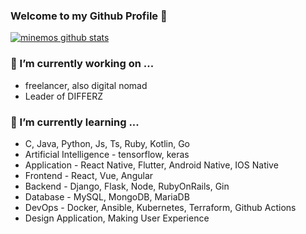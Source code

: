 ### Welcome to my Github Profile 👋

[![minemos github stats](https://github-readme-stats.vercel.app/api?username=minemos&show_icons=true&hide_border=true)](https://github.com/minemos)

### 🔭 I’m currently working on ...

 - freelancer, also digital nomad
 - Leader of DIFFERZ

### 🌱 I’m currently learning ...

 - C, Java, Python, Js, Ts, Ruby, Kotlin, Go
 - Artificial Intelligence - tensorflow, keras
 - Application - React Native, Flutter, Android Native, IOS Native
 - Frontend - React, Vue, Angular
 - Backend - Django, Flask, Node, RubyOnRails, Gin
 - Database - MySQL, MongoDB, MariaDB
 - DevOps - Docker, Ansible, Kubernetes, Terraform, Github Actions
 - Design Application, Making User Experience

<!--
### 👯 I’m looking to collaborate on
### 🤔 I’m looking for help with
### 💬 Ask me about
### 📫 How to reach me
### 😄 Pronouns
### ⚡ Fun fact
-->
